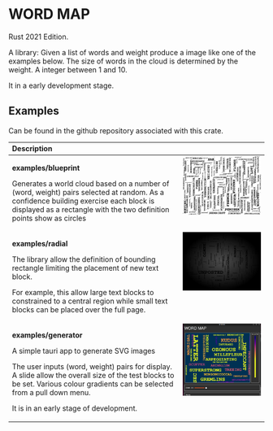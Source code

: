 # WORD MAP

Rust 2021 Edition.

A library: Given a list of words and weight produce a image like one of the examples below. The size of words in the cloud is determined by the weight. A integer between 1 and 10.

It in a early development stage.

## Examples

Can be found in the github repository associated with this crate.

<table>

<thead>

<th align="left" colspan="2">Description</th>

</thead>

<tbody align="left" style="vertical-align:top;">
<tr>
<td>

<strong>examples/blueprint</strong>

Generates a world cloud based on a number of (word, weight) pairs selected at random. As a confidence building exercise each block is displayed as a rectangle with the two definition points show as circles

</td>

<td>
<img src="https://raw.githubusercontent.com/martinfrances107/word_map/main/images/blueprint.svg" alt="A wordmap stylized as a Blueprint" title="A wordmap stylized as a Blueprint"/>
</td>

</tr>

<tr>
<td>

  <strong>examples/radial</strong>

  The library allow the definition of bounding rectangle limiting the placement of new text block.

  For example, this allow large text blocks to constrained to a central region while small text blocks can be placed over the full page.
</td>

<td>
  <img src="https://raw.githubusercontent.com/martinfrances107/word_map/main/images/radial.svg" alt="Large text blocks are centrally placed" title="Large text blocks are centrally placed"/>
</td>

</tr>

<tr>
<td>

  <strong>examples/generator</strong>

  A simple tauri app to generate SVG images

  The user inputs (word, weight) pairs for display. A slide allow the overall size of the test blocks to be set. Various colour gradients can be selected from a pull down menu.

  It is in an early stage of development.
</td>

<td>
    <img src="https://raw.githubusercontent.com/martinfrances107/word_map/main/images/generator.png" alt="Tauri App: Text's area is used to color the block" title="Tauri App: Text's area is used to color the block"/>
</td>

</tr>

</tbody>
</table>

